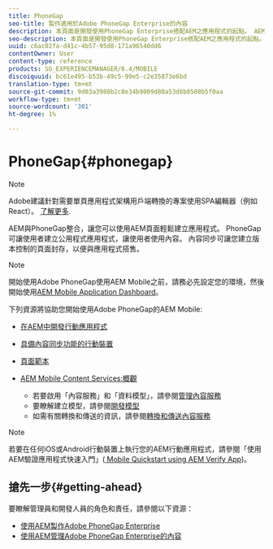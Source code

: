 ```yaml
---
title: PhoneGap
seo-title: 製作適用於Adobe PhoneGap Enterprise的內容
description: 本頁面是開發使用PhoneGap Enterprise搭配AEM之應用程式的起點。 AEM與PhoneGap整合，讓您可以使用AEM頁面輕鬆建立應用程式。 PhoneGap可讓使用者建立公用程式應用程式，讓使用者使用內容。
seo-description: 本頁面是開發使用PhoneGap Enterprise搭配AEM之應用程式的起點。 AEM與PhoneGap整合，讓您可以使用AEM頁面輕鬆建立應用程式。 PhoneGap可讓使用者建立公用程式應用程式，讓使用者使用內容。
uuid: c6ac02fa-d41c-4b57-95d8-171a96540dd6
contentOwner: User
content-type: reference
products: SG_EXPERIENCEMANAGER/6.4/MOBILE
discoiquuid: bc61e495-b53b-49c5-99e5-c2e35873e6bd
translation-type: tm+mt
source-git-commit: 9d03a3988b2c8e34b9009d80a53d8b8508b5f0aa
workflow-type: tm+mt
source-wordcount: '301'
ht-degree: 1%

---
```



# PhoneGap{#phonegap}

>[!NOTE]
>
>Adobe建議針對需要單頁應用程式架構用戶端轉換的專案使用SPA編輯器（例如React）。 [了解更多](/help/sites-developing/spa-overview.md).

AEM與PhoneGap整合，讓您可以使用AEM頁面輕鬆建立應用程式。 PhoneGap可讓使用者建立公用程式應用程式，讓使用者使用內容。 內容同步可讓您建立版本控制的頁面封存，以便與應用程式搭售。

>[!NOTE]
>
>開始使用Adobe PhoneGap使用AEM Mobile之前，請務必先設定您的環境，然後開始使用[AEM Mobile Application Dashboard](/help/mobile/phonegap-authoring-apps.md)。

下列資源將協助您開始使用Adobe PhoneGap的AEM Mobile:

* [在AEM中開發行動應用程式](/help/mobile/developing-mobile-applications.md)
* [具備內容同步功能的行動裝置](/help/mobile/phonegap-contentsync.md)
* [頁面範本](/help/mobile/phonegap-apps-arch-page-templates.md)

* [AEM Mobile Content Services:概觀](/help/mobile/develop-content-as-a-service.md)

   * 若要啟用「內容服務」和「資料模型」，請參閱[管理內容服務](/help/mobile/developing-content-services.md)
   * 要瞭解建立模型，請參閱[開發模型](/help/mobile/administer-mobile-apps.md)
   * 如需有關轉換和傳送的資訊，請參閱[轉換和傳送內容服務](/help/mobile/rendering-and-delivery.md)

>[!NOTE]
>
>若要在任何iOS或Android行動裝置上執行您的AEM行動應用程式，請參閱「使用AEM驗證應用程式快速入門」([ Mobile Quickstart using AEM Verify App](/help/mobile/phonegap-mobile-quickstart.md))。

## 搶先一步{#getting-ahead}

要瞭解管理員和開發人員的角色和責任，請參閱以下資源：

* [使用AEM製作Adobe PhoneGap Enterprise](/help/mobile/phonegap.md)
* [使用AEM管理Adobe PhoneGap Enterprise的內容](/help/mobile/administer-phonegap.md)


